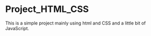 # Project_HTML_CSS
This is a simple project mainly using html and CSS and a little bit of JavaScript.
